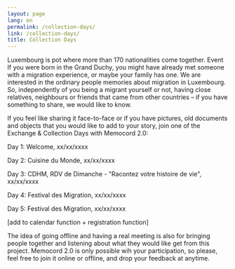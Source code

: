 ```yaml
---
layout: page
lang: en
permalink: /collection-days/
link: /collection-days/
title: Collection Days
---
```

Luxembourg is  pot where more than 170 nationalities come together. Event If you were born in the Grand Duchy, you might have already met someone with a migration experience, or maybe your family has one. We are interested in the ordinary people memories about migration in Luxembourg. So, independently of you being a migrant yourself or not, having close relatives, neighbours or friends that came from other countries – if you have something to share, we would like to know.

If you feel like sharing it face-to-face or if you have pictures, old documents and objects that you would like to add to your story, join one of the Exchange & Collection Days with Memocord 2.0: 

Day 1: Welcome, xx/xx/xxxx

Day 2: Cuisine du Monde, xx/xx/xxxx

Day 3: CDHM, RDV de Dimanche - "Racontez votre histoire de vie", xx/xx/xxxx

Day 4: Festival des Migration, xx/xx/xxxx

Day 5: Festival des Migration, xx/xx/xxxx

[add to calendar function + registration function]

The idea of going offline and having a real meeting is also for bringing people together and listening about what they would like get from this project. Memocord 2.0 is only possible wih your participation, so please, feel free to join it online or offline, and drop your feedback at anytime. 
